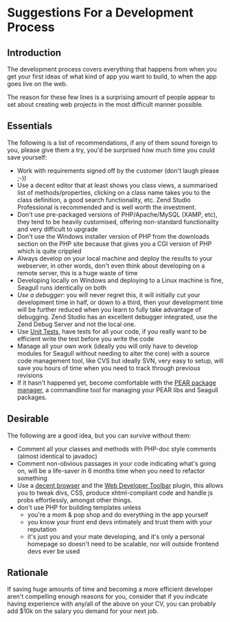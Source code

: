 <!-- Name: Standards/DevelopmentProcess -->
<!-- Version: 5 -->
<!-- Last-Modified: 2007/10/15 17:46:28 -->
<!-- Author: malber -->
# Suggestions For a Development Process
## Introduction
The development process covers everything that happens from when you get your first ideas of what kind of app you want to build, to when the app goes live on the web.

The reason for these few lines is a surprising amount of people appear to set about creating web projects in the most difficult manner possible.

## Essentials
The following is a list of recommendations, if any of them sound foreign to you, please give them a try, you'd be surprised how much time you could save yourself:
 * Work with requirements signed off by the customer (don't laugh please ;-)) 
 * Use a decent editor that at least shows you class views, a summarised list of methods/properties, clicking on a class name takes you to the class definition, a good search functionality, etc.  Zend Studio Professional is recommended and is well worth the investment.
 * Don't use pre-packaged versions of PHP/Apache/MySQL (XAMP, etc), they tend to be heavily customised, offering non-standard functionality and very difficult to upgrade
 * Don't use the Windows installer version of PHP from the downloads section on the PHP site because that gives you a CGI version of PHP which is quite crippled
 * Always develop on your local machine and deploy the results to your webserver, in other words, don't even think about developing on a remote server, this is a huge waste of time
 * Developing locally on Windows and deploying to a Linux machine is fine, Seagull runs identically on both
 * *Use a debugger*: you will never regret this, it will initially cut your development time in half, or down to a third, then your development time will be further reduced when you learn to fully take advantage of debugging. Zend Studio has an excellent debugger integrated, use the Zend Debug Server and not the local one.
 * Use [Unit Tests](/wiki:Standards/UnitTesting/), have tests for all your code, if you really want to be efficient write the test before you write the code
 * Manage all your own work (ideally you will only have to develop modules for Seagull without needing to alter the core) with a source code management tool, like CVS but ideally SVN, very easy to setup, will save you hours of time when you need to track through previous revisions
 * If it hasn't happened yet, become comfortable with the [PEAR package manager](http://pear.php.net/manual/en/installation.getting.php), a commandline tool for managing your PEAR libs and Seagull packages.

## Desirable
The following are a good idea, but you can survive without them:
 * Comment all your classes and methods with PHP-doc style comments (almost identical to javadoc)
 * Comment non-obvious passages in your code indicating what's going on, will be a life-saver in 6 months time when you need to refactor something
 * Use a [decent browser](http://www.mozilla.com/firefox/) and the [Web Developer Toolbar](https://addons.mozilla.org/extensions/moreinfo.php?id=60) plugin, this allows you to tweak divs, CSS, produce xhtml-compliant code and handle js probs effortlessly, amongst other things.
 * don't use PHP for building templates unless
   * you're a mom & pop shop and do everything in the app yourself
   * you know your front end devs intimately and trust them with your reputation
   * it's just you and your mate developing, and it's only a personal homepage so doesn't need to be scalable, nor will outside frontend devs ever be used

## Rationale
If saving huge amounts of time and becoming a more efficient developer aren't compelling enough reasons for you, consider that if you indicate having experience with any/all of the above on your CV, you can probably add $10k on the salary you demand for your next job.
